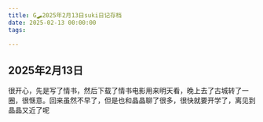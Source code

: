 ```yaml
---
title: G🛹2025年2月13日suki日记存档
date: 2025-02-13 00:00:00
tags:

---
```


## 2025年2月13日
很开心，先是写了情书，然后下载了情书电影用来明天看，晚上去了古城转了一圈，很惬意。回来虽然不早了，但是也和晶晶聊了很多，很快就要开学了，离见到晶晶又近了呢